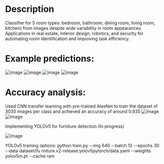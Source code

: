 # Description
Classifier for 5 room types: bedroom, bathroom, dining room, living room, kitchen) from images despite wide variability
in room appearances.
Applications in real estate, interior design, robotics, and security for automating room identification and improving task efficiency.

# Example predictions:
![image](https://github.com/user-attachments/assets/43d38caa-6867-41bc-8e8b-5c5a9dcbcfa7)
![image](https://github.com/user-attachments/assets/1867acd8-41c8-43cc-b04d-2d234a12a8e2)
![image](https://github.com/user-attachments/assets/8d03966d-7c95-47d0-84af-bdcb5c6315e5)
![image](https://github.com/user-attachments/assets/5770aaa7-1bdc-456c-b7a5-9c1b157f5b3b)

# Accuracy analysis:
Used CNN transfer learning with pre-trained AlexNet to train the dataset of 3030 images per class and achieved an
accuracy of around 0.935
![image](https://github.com/user-attachments/assets/d5b94b4d-c5b9-4759-8fa9-984c09611de1)
![image](https://github.com/user-attachments/assets/5f1c35b1-7e52-4be2-8523-03ebabd275d4)

Implementing YOLOv5 for furniture detection (In progress)

![image](https://github.com/user-attachments/assets/986ccb89-f2e8-441a-a030-dd1c97a897b9)

YOLOv5 training options:
python train.py --img 640 --batch 12 --epochs 30 --data dataset/fu
rniture.v2-release.yolov5pytorch/data.yaml --weights yolov5m.pt --cache ram

